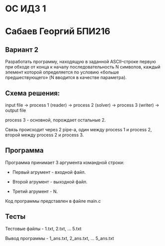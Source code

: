 # ОС ИДЗ 1
# Сабаев Георгий БПИ216

## Вариант 2
Разработать программу, находящую в заданной ASCII–строке первую при обходе от конца к началу последовательность N символов, каждый элемент которой определяется по условию «больше предшествующего» (N вводится в качестве параметра).

## Схема решения:
input file -> process 1 (reader) -> process 2 (solver) -> process 3 (writer) -> output file

process 3 - основной, порождает остальные 2.

Связь происходит через 2 pipe-а, один между process 1 и process 2, второй между process 2 и process 3. 
## Программа
Программа принимает 3 аргумента командной строки:

 - Первый агрумент - входной файл.
 
 - Второй агрумент - выходной файл.
 
 - Третий агрумент - N.
 
Код программы представлен в файле main.c

## Тесты
Тестовые файлы - 1.txt, 2.txt, ... 5.txt

Вывод программы - 1_ans.txt, 2_ans.txt, ... 5_ans.txt
